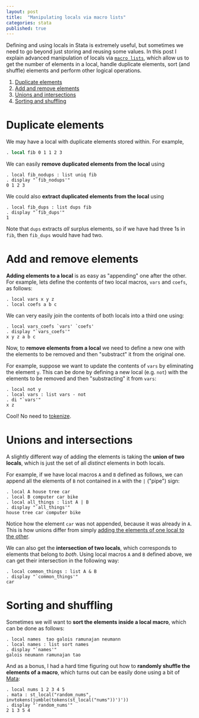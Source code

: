 ```yaml
---
layout: post
title:  "Manipulating locals via macro lists"
categories: stata
published: true
---
```


Defining and using locals in Stata is extremely useful, but sometimes we need to go beyond just storing and reusing some values. In this post I explain advanced manipulation of locals via [`macro lists`](http://www.stata.com/manuals13/pmacrolists.pdf), which allow us to get the number of elements in a local, handle duplicate elements, sort (and shuffle) elements and perform other logical operations.

1. [Duplicate elements](#duplicate-elements)
2. [Add and remove elements](#add-and-remove-elements)
3. [Unions and intersections](#unions-and-intersections)
4. [Sorting and shuffling](#sorting-and-shuffling)

# Duplicate elements

We may have a local with duplicate elements stored within. For example,

```stata
. local fib 0 1 1 2 3
```

We can easily **remove duplicated elements from the local** using

```
. local fib_nodups : list uniq fib
. display "`fib_nodups'"
0 1 2 3
```

We could also **extract duplicated elements from the local** using

```
. local fib_dups : list dups fib
. display "`fib_dups'"
1
```

Note that `dups` extracts *all* surplus elements, so if we have had three 1s in `fib`, then `fib_dups` would have had two.

# Add and remove elements

**Adding elements to a local** is as easy as "appending" one after the other. For example, lets define the contents of two local macros, `vars` and `coefs`, as follows:

```
. local vars x y z
. local coefs a b c
```

We can very easily join the contents of both locals into a third one using:

```
. local vars_coefs `vars' `coefs'
. display "`vars_coefs'"
x y z a b c
```

Now, to **remove elements from a local** we need to define a new one with the elements to be removed and then "substract" it from the original one.

For example, suppose we want to update the contents of `vars` by eliminating the element `y`. This can be done by defining a new local (e.g. `not`) with the elements to be removed and then "substracting" it from `vars`:

```
. local not y
. local vars : list vars - not
. di "`vars'"
x z
```

Cool! No need to [tokenize](http://www.stata.com/manuals13/ptokenize.pdf).

# Unions and intersections

A slightly different way of adding the elements is taking the **union of two locals**, which is just the set of all *distinct* elements in both locals.

For example, if we have local macros `A` and `B` defined as follows, we can append all the elements of `B` not contained in `A` with the `|` ("pipe") sign:

```
. local A house tree car
. local B computer car bike
. local all_things : list A | B
. display "`all_things'"
house tree car computer bike
```

Notice how the element `car` was not appended, because it was already in `A`. This is how unions differ from simply [adding the elements of one local to the other](#add-and-remove-elements).

We can also get the **intersection of two locals**, which corresponds to elements that belong to *both*. Using local macros `A` and `B` defined above, we can get their intersection in the following way:

```
. local common_things : list A & B
. display "`common_things'"
car
```

# Sorting and shuffling

Sometimes we will want to **sort the elements inside a local macro**, which can be done as follows:

```
. local names  tao galois ramunajan neumann
. local names : list sort names
. display "`names'"
galois neumann ramunajan tao
```

And as a bonus, I had a hard time figuring out how to **randomly shuffle the elements of a macro**, which turns out can be easily done using a bit of [Mata](https://www.stata.com/manuals13/m.pdf):

```
. local nums 1 2 3 4 5
. mata : st_local("random_nums", invtokens(jumble(tokens(st_local("nums"))')'))
. display "`random_nums'"
2 1 3 5 4
```
